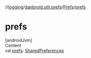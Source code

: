 //[logging](../../../index.md)/[danbroid.util.prefs](../index.md)/[Prefs](index.md)/[prefs](prefs.md)



# prefs  
[androidJvm]  
Content  
val [prefs](prefs.md): [SharedPreferences](https://developer.android.com/reference/kotlin/android/content/SharedPreferences.html)  



